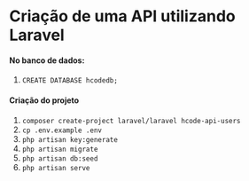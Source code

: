 # Criação de uma API utilizando Laravel

####  No banco de dados:
1. `CREATE DATABASE hcodedb;`

#### Criação do projeto
1. `composer create-project laravel/laravel hcode-api-users`
2. `cp .env.example .env`
3. `php artisan key:generate`
4. `php artisan migrate`
5. `php artisan db:seed`
6. `php artisan serve`

